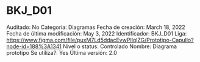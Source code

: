 # BKJ_D01

Auditado: No
Categoría: Diagramas
Fecha de creación: March 18, 2022
Fecha de última modificación: May 3, 2022
Identificador: BKJ_D01
Liga: https://www.figma.com/file/puxM7Ld5ddacEvwPIlqlZG/Prototipo-Capullo?node-id=188%3A1341
Nivel o status: Controlado
Nombre: Diagrama prototipo
Se utiliza?: Yes
Última versión: 2.0